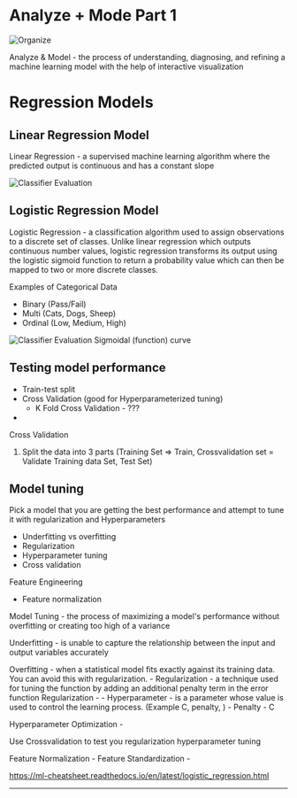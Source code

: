 # Analyze + Mode Part 1

![Organize](Analyze-Model.png)

Analyze & Model - the process of understanding, diagnosing, and refining a machine learning model with the help of interactive visualization

# Regression Models

## Linear Regression Model

Linear Regression - a supervised machine learning algorithm where the predicted output is continuous and has a constant slope

![Classifier Evaluation](Linear-Regression.png)


## Logistic Regression Model

Logistic Regression - a classification algorithm used to assign observations to a discrete set of classes. Unlike linear regression which outputs continuous number values, logistic regression transforms its output using the logistic sigmoid function to return a probability value which can then be mapped to two or more discrete classes.

Examples of Categorical Data
* Binary (Pass/Fail)
* Multi (Cats, Dogs, Sheep)
* Ordinal (Low, Medium, High)

![Classifier Evaluation](Logistic-Regression.png)
Sigmoidal (function) curve

## Testing model performance

- Train-test split
- Cross Validation (good for Hyperparameterized tuning)
    - K Fold Cross Validation - ???
- 

Cross Validation
1. Split the data into 3 parts (Training Set => Train, Crossvalidation set = Validate Training data Set, Test Set)


## Model tuning

Pick a model that you are getting the best performance and attempt to tune it with regularization and Hyperparameters

- Underfitting vs overfitting
- Regularization
- Hyperparameter tuning
- Cross validation

Feature Engineering
- Feature normalization

Model Tuning - the process of maximizing a model's performance without overfitting or creating too high of a variance

Underfitting - is unable to capture the relationship between the input and output variables accurately

Overfitting - when a statistical model fits exactly against its training data. You can avoid this with regularization.
    - Regularization -  a technique used for tuning the function by adding an additional penalty term in the error function
Regularization - 
    - Hyperparameter - is a parameter whose value is used to control the learning process. (Example C, penalty, )
        - Penalty
        - C


Hyperparameter Optimization - 

Use Crossvalidation to test you regularization hyperparameter tuning

Feature Normalization -
Feature Standardization -


https://ml-cheatsheet.readthedocs.io/en/latest/logistic_regression.html

---

